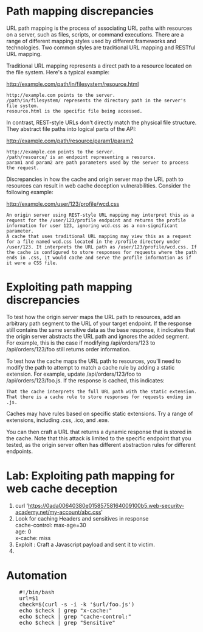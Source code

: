 # Path mapping discrepancies

URL path mapping is the process of associating URL paths with resources on a server, such as files, scripts, or command executions. There are a range of different mapping styles used by different frameworks and technologies. Two common styles are traditional URL mapping and RESTful URL mapping.

Traditional URL mapping represents a direct path to a resource located on the file system. Here's a typical example:

http://example.com/path/in/filesystem/resource.html

    http://example.com points to the server.
    /path/in/filesystem/ represents the directory path in the server's file system.
    resource.html is the specific file being accessed.

In contrast, REST-style URLs don't directly match the physical file structure. They abstract file paths into logical parts of the API:

http://example.com/path/resource/param1/param2

    http://example.com points to the server.
    /path/resource/ is an endpoint representing a resource.
    param1 and param2 are path parameters used by the server to process the request.

Discrepancies in how the cache and origin server map the URL path to resources can result in web cache deception vulnerabilities. Consider the following example:

http://example.com/user/123/profile/wcd.css

    An origin server using REST-style URL mapping may interpret this as a request for the /user/123/profile endpoint and returns the profile information for user 123, ignoring wcd.css as a non-significant parameter.
    A cache that uses traditional URL mapping may view this as a request for a file named wcd.css located in the /profile directory under /user/123. It interprets the URL path as /user/123/profile/wcd.css. If the cache is configured to store responses for requests where the path ends in .css, it would cache and serve the profile information as if it were a CSS file.

# Exploiting path mapping discrepancies

To test how the origin server maps the URL path to resources, add an arbitrary path segment to the URL of your target endpoint. If the response still contains the same sensitive data as the base response, it indicates that the origin server abstracts the URL path and ignores the added segment. For example, this is the case if modifying /api/orders/123 to /api/orders/123/foo still returns order information.

To test how the cache maps the URL path to resources, you'll need to modify the path to attempt to match a cache rule by adding a static extension. For example, update /api/orders/123/foo to /api/orders/123/foo.js. If the response is cached, this indicates:

    That the cache interprets the full URL path with the static extension.
    That there is a cache rule to store responses for requests ending in .js.

Caches may have rules based on specific static extensions. Try a range of extensions, including .css, .ico, and .exe.

You can then craft a URL that returns a dynamic response that is stored in the cache. Note that this attack is limited to the specific endpoint that you tested, as the origin server often has different abstraction rules for different endpoints. 


# Lab: Exploiting path mapping for web cache deception
1. curl 'https://0ada00640380e01585758164009100b5.web-security-academy.net/my-account/abc.css'
2. Look for caching Headers and sensitives in response<br>
   cache-control: max-age=30<br>
   age: 0<br>
   x-cache: miss<br>
3. Exploit : Craft a Javascript payload and sent it to victim.
4. <script>document.location="http://vulnerable.tld/path/foo..css"</script>

# Automation
<pre>
    #!/bin/bash
    url=$1
    check=$(curl -s -i -k '$url/foo.js')
    echo $check | grep "x-cache:"
    echo $check | grep "cache-control:"
    echo $check | grep "Sensitive"
</pre>
